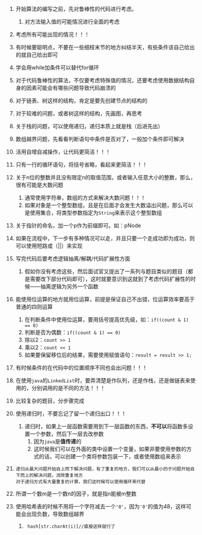 1. 开始算法的编写之前，先对鲁棒性的代码进行考虑。
   
   1. 对方法输入值的可能情况进行全面的考虑
   
2. 考虑所有可能出现的情况！！！

3. 有时候要聪明点，不要在一些细枝末节的地方纠结半天，有些条件该自己给出的就自己给出即可

4. 学会用while加条件可以替代for循环

5. 对于代码鲁棒性的算法，不仅要考虑特殊值的情况，还要考虑使用数据结构自身的因素可能会有哪些问题导致代码崩溃的

6. 对于链表、树这样的结构，肯定是要先创建节点的结构的

7. 对于较难的问题，或者树这样的结构，先画图，再思考

8. 关于栈的问题，可以使用递归，递归本质上就是栈（后进先出）

9. 数组越界问题，先看看判断语句中条件是否对了，一般加个条件即可解决

10. 活用自增自减操作，让代码更简洁！！！

11. 只有一行的循环语句，将括号省略，看起来更简洁！！！

12. 关于n位的整数并且没有限定n的取值范围，或者输入任意大小的整数，那么，很有可能是大数问题
    1. 通常使用字符串，数组的方式来解决大数问题！！！
    2. 如果对象是一个整型数组，且是在后面才会发生大数溢出问题，那么可以是使用集合，将类型参数指定为`String`来表示这个整型数组
    
13. 关于指针的命名，加一个p作为前缀即可。如：pNode

14. 如果在流程中，下一步有多种情况可以走，并且只要一个走成功即为成功，则可以使用短路或（||）来实现

15. 写完代码后要考虑逻辑抽离/解耦/代码扩展性方面
    
    1. 假如你没有考虑这些，然后面试官又提出了一系列与题目类似的题目（都是需要改下部分代码即可），这时就要意识到这就到了考虑代码扩展性的时候——抽离逻辑为另外一个函数
    
16. 能使用位运算的地方就用位运算，前提是保证自己不出错，位运算效率要高于普通的四则运算
    1. 在判断条件中使用位运算，要用括号提高优先级，如：`if((count & 1) == 0)`
    2. 判断是否为偶数：`if((count & 1) == 0)`
    3. 除以2：`count >> 1`
    4. 乘以2：`count << 1`
    5. 如果要保留移位后的结果，需要使用赋值语句：`result = result >> 1;`
    
17. 有时候条件的在代码中的位置顺序不同也会出问题！！！

18. 在使用`java`的`LinkedList`时，要弄清楚是作队列，还是作栈，还是做链表来使用的，分别调用的是不同的方法！！！

19. 比较复杂的题目，分步骤完成

20. 使用递归时，不要忘记了留一个递归出口！！！
    1. 递归时，如果上一层函数需要用到下一层函数的东西，**不可以**将函数多设置一个参数，然后下一层去改参数
       1. 因为`java`是**值传递**的
       2. 这时候我们可以在外面的类中设置一个变量，如果非要使用参数的方式的话，可以创建一个类将参数包装一下，或者使用数组来表示

21. ```
    递归从最大问题开始自上而下解决问题，有了重复的地方，我们可以从最小的子问题开始自下而上的解决问题，消除重复地方
    对于递归方式有大量重复的计算，我们这时候可以使用循环来代替
    ```

22. 所谓一个数m是一个数n的因子，就是指n能被m整数

23. 使用哈希表的时候不用将一个字符减去一个`'0'`，因为`'0'`的值为48，这样可能会出现负数，导致数组越界

    1. ```
        hash[str.charAt(i)]//直接这样就行了
       ```

